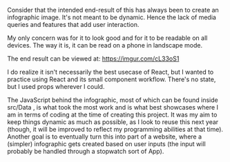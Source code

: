 Consider that the intended end-result of this has always been to create an infographic image. It's not meant to be dynamic. Hence the lack of media queries and features that add user interaction. 

My only concern was for it to look good and for it to be readable on all devices. The way it is, it can be read on a phone in landscape mode. 

The end result can be viewed at: https://imgur.com/cL33oS1


I do realize it isn't necessarily the best usecase of React, but I wanted to practice using React and its small component workflow. There's no state, but I used props wherever I could.

The JavaScript behind the infographic, most of which can be found inside src/Data , is what took the most work and is what best showcases where I am in terms of coding at the time of creating this project.
It was my aim to keep things dynamic as much as possible, as I look to reuse this next year (though, it will be improved to reflect my programming abilities at that time).
Another goal is to eventually turn this into part of a website, where a (simpler) infographic gets created based on user inputs (the input will probably be handled through a stopwatch sort of App).
